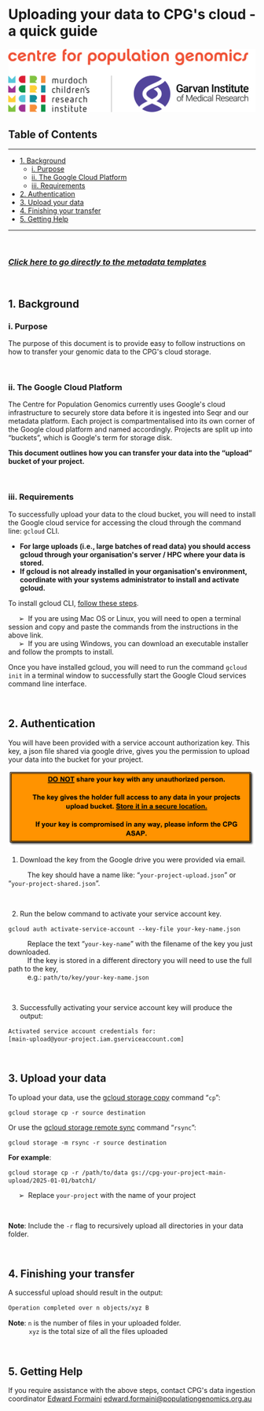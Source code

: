 # Uploading your data to CPG's cloud - a quick guide <!-- omit from toc -->

![CPG Logo](images/cpg_logo_1280x329.png)

## Table of Contents <!-- omit from toc -->

---

- [1. Background](#1-background)
  - [i. Purpose](#i-purpose)
  - [ii. The Google Cloud Platform](#ii-the-google-cloud-platform)
  - [iii. Requirements](#iii-requirements)
- [2. Authentication](#2-authentication)
- [3. Upload your data](#3-upload-your-data)
- [4. Finishing your transfer](#4-finishing-your-transfer)
- [5. Getting Help](#5-getting-help)

---

<br />

### [***Click here to go directly to the metadata templates***](seqr_metadata_templates) <!-- omit from toc -->

<br />

## 1. Background

### i. Purpose

The purpose of this document is to provide easy to follow instructions on how to transfer your genomic data to the CPG's cloud storage.


<br />

### ii. The Google Cloud Platform

The Centre for Population Genomics currently uses Google's cloud infrastructure to securely store data before it is ingested into Seqr and our metadata platform.
Each project is compartmentalised into its own corner of the Google cloud platform and named accordingly. Projects are split up into “buckets”, which is Google's term for storage disk.


**This document outlines how you can transfer your data into the “upload” bucket of your project.**

<br />

### iii. Requirements

To successfully upload your data to the cloud bucket, you will need to install the Google cloud service for accessing the cloud through the command line: `gcloud` CLI.

-	**For large uploads (i.e., large batches of read data) you should access gcloud through your organisation's server / HPC where your data is stored.**
-	**If gcloud is not already installed in your organisation's environment, coordinate with your systems administrator to install and activate gcloud.**

To install gcloud CLI, [follow these steps](https://cloud.google.com/sdk/docs/downloads-interactive#linux-mac).

&emsp;&ensp;➢	&nbsp;If you are using Mac OS or Linux, you will need to open a terminal session and copy and paste the commands from the instructions in the above link.<br />
&emsp;&ensp;➢	&nbsp;If you are using Windows, you can download an executable installer and follow the prompts to install.

Once you have installed gcloud, you will need to run the command `gcloud init` in a terminal window to successfully start the Google Cloud services command line interface.

<br />

## 2. Authentication

You will have been provided with a service account authorization key. This key, a json file shared via google drive, gives you the permission to upload your data into the bucket for your project.
<br />

![Warning](images/key_warning.png)

1.	Download the key from the Google drive you were provided via email.

&emsp;&emsp;&ensp;&nbsp;The key should have a name like:
“`your-project-upload.json`” or “`your-project-shared.json`”.

<br />

2.	Run the below command to activate your service account key.

```
gcloud auth activate-service-account --key-file your-key-name.json
```

&emsp;&emsp;&ensp; Replace the text “`your-key-name`” with the filename of the key you just downloaded. <br />
&emsp;&emsp;&ensp; If the key is stored in a different directory you will need to use the full path to the key, <br />
&emsp;&emsp;&ensp; e.g.: `path/to/key/your-key-name.json`

<br />

3.	Successfully activating your service account key will produce the output:

```
Activated service account credentials for:
[main-upload@your-project.iam.gserviceaccount.com]
```

<br />

## 3. Upload your data

To upload your data, use the [gcloud storage copy](https://cloud.google.com/sdk/gcloud/reference/storage/cp) command “`cp`”:

```
gcloud storage cp -r source destination
```

Or use the [gcloud storage remote sync](https://cloud.google.com/sdk/gcloud/reference/storage/rsync) command “`rsync`”:

```
gcloud storage -m rsync -r source destination
```

**For example**:

```
gcloud storage cp -r /path/to/data gs://cpg-your-project-main-upload/2025-01-01/batch1/
```

&emsp;&ensp;➢	&nbsp;Replace `your-project` with the name of your project <br />

<br />

**Note**:	Include the `-r` flag to recursively upload all directories in your data folder.

<br />

## 4. Finishing your transfer

A successful upload should result in the output:

```bash
Operation completed over n objects/xyz B
```

**Note**:	`n` is the number of files in your uploaded folder. <br />
&emsp;&emsp;&ensp;&ensp;`xyz` is the total size of all the files uploaded

<br />

## 5. Getting Help

If you require assistance with the above steps, contact CPG's data ingestion coordinator [Edward Formaini](mailto:edward.formaini@populationgenomics.org.au) [edward.formaini@populationgenomics.org.au](mailto:edward.formaini@populationgenomics.org.au)
